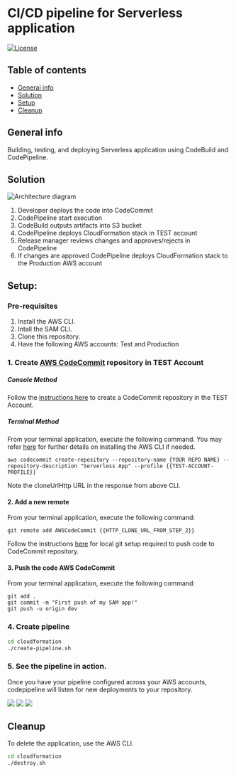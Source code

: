 # CI/CD pipeline for Serverless application
[![License](https://img.shields.io/badge/License-Apache%202.0-blue.svg)](https://opensource.org/licenses/Apache-2.0)



## Table of contents
* [General info](#general-info)
* [Solution](#solution)
* [Setup](#setup)
* [Cleanup](#contact)

## General info
Building, testing, and deploying Serverless application using CodeBuild and CodePipeline.

## Solution
![Architecture diagram](./img/architecture.png)

1. Developer deploys the code into CodeCommit
2. CodePipeline start execution
3. CodeBuild outputs artifacts into S3 bucket
4. CodePipeline deploys CloudFormation stack in TEST account
5. Release manager reviews changes and approves/rejects in CodePipeline
6. If changes are approved CodePipeline deploys CloudFormation stack to the Production AWS account

## Setup:

### Pre-requisites
1. Install the AWS CLI.
2. Intall the SAM CLI.
3. Clone this repository.
4. Have the following AWS accounts: Test and Production

### 1. Create [AWS CodeCommit](code-commit-url) repository in TEST Account
##### Console Method
Follow the [instructions here](http://docs.aws.amazon.com/codecommit/latest/userguide/getting-started.html#getting-started-create-repo) to create a CodeCommit repository in the TEST Account.

##### Terminal Method
From your terminal application, execute the following command. You may refer [here](http://docs.aws.amazon.com/codecommit/latest/userguide/how-to-create-repository.html#how-to-create-repository-cli) for further details on installing the AWS CLI if needed.

```console
aws codecommit create-repository --repository-name {YOUR REPO NAME} --repository-description "Serverless App" --profile {{TEST-ACCOUNT-PROFILE}}
```

Note the cloneUrlHttp URL in the response from above CLI.
#### 2. Add a new remote

From your terminal application, execute the following command:

```console
git remote add AWSCodeCommit {{HTTP_CLONE_URL_FROM_STEP_2}}
```

Follow the instructions [here](http://docs.aws.amazon.com/codecommit/latest/userguide/setting-up.html) for local git setup required to push code to CodeCommit repository.

#### 3. Push the code AWS CodeCommit

From your terminal application, execute the following command:

```console
git add .
git commit -m "First push of my SAM app!"
git push -u origin dev
```

### 4. Create pipeline
```bash
cd cloudformation
./create-pipeline.sh
```
### 5. See the pipeline in action.
Once you have your pipeline configured across your AWS accounts, codepipeline will listen for new deployments to your repository.

![](./img/pipeline-1.png)
![](./img/pipeline-2.png)
![](./img/pipeline-3.png)

## Cleanup

To delete the application, use the AWS CLI.

```bash
cd cloudformation
./destroy.sh
```